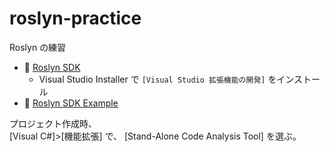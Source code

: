# roslyn-practice

Roslyn の練習


* 📖 [Roslyn SDK](https://learn.microsoft.com/ja-jp/dotnet/csharp/roslyn-sdk/)
  * Visual Studio Installer で `[Visual Studio 拡張機能の開発]` をインストール
* 📖 [Roslyn SDK Example](https://github.com/dotnet/samples/tree/main/csharp/roslyn-sdk/SyntaxQuickStart)

プロジェクト作成時、  
[Visual C#]>[機能拡張] で、 [Stand-Alone Code Analysis Tool] を選ぶ。  
